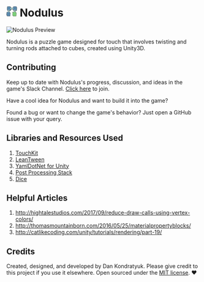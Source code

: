 # <img src="docs/Logo/nodulus-logo-2-green-transparent-outline-dark-cropped.png" width="28"> Nodulus

![Nodulus Preview](docs/gif/nodulus-gameplay-1.gif)

Nodulus is a puzzle game designed for touch that involves twisting and turning rods attached to cubes, created using Unity3D.

## Contributing

Keep up to date with Nodulus's progress, discussion, and ideas in the game's Slack Channel. [Click here](https://slackin-nodulus.herokuapp.com/) to join.

Have a cool idea for Nodulus and want to build it into the game? 

Found a bug or want to change the game's behavior? Just open a GitHub issue with your query.

## Libraries and Resources Used

1. [TouchKit](https://github.com/prime31/TouchKit)
2. [LeanTween](https://www.assetstore.unity3d.com/en/#!/content/3595)
3. [YamlDotNet for Unity](https://www.assetstore.unity3d.com/en/#!/content/36292)
4. [Post Processing Stack](https://www.assetstore.unity3d.com/en/#!/content/83912)
5. [Dice](https://www.assetstore.unity3d.com/en/#!/content/26670)

## Helpful Articles

1. http://hightalestudios.com/2017/09/reduce-draw-calls-using-vertex-colors/
2. http://thomasmountainborn.com/2016/05/25/materialpropertyblocks/
3. http://catlikecoding.com/unity/tutorials/rendering/part-19/

## Credits
Created, designed, and developed by Dan Kondratyuk. Please give credit to this project if you use it elsewhere. Open sourced under the [MIT license](LICENSE.md). :heart:
